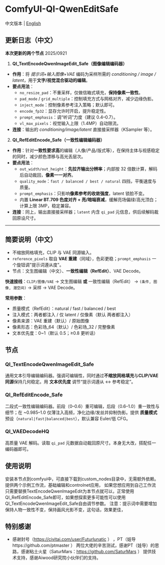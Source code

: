 # ComfyUI-QI-QwenEditSafe

中文版本 | [English](README.md)

## 更新日志（中文）
**本次更新的两个节点**
2025/0921

1) **QI_TextEncodeQwenImageEdit_Safe（图像编辑编码器）**  
- **作用**：将 *提示词+输入图像+VAE* 编码为采样所需的 *conditioning / image / latent*，用于**文字/视觉混合驱动的编辑**。  
- **要点用法**：  
  - `no_resize_pad`：不重采样，仅做信箱式填充，**保持像素一致性**。  
  - `pad_mode` / `grid_multiple`：控制填充方式与网格对齐，减少边缘伪影。  
  - `inject_mode`：控制像素参考注入策略；默认即可。  
  - `encode_fp32`：显存允许时开启，提升稳定性。  
  - `prompt_emphasis`：调“听词”力度（建议 0.4–0.7）。  
  - `vl_max_pixels`：视觉输入上限（1.4MP）自动限流。  
- **连接**：输出的 *conditioning/image/latent* 直接接采样器（KSampler 等）。

2) **QI_RefEditEncode_Safe（一致性编辑编码器）**  
- **作用**：针对**一致性要求高**的编辑（人像/产品/版式等），在保持主体与视感稳定的同时，减少颜色漂移与高光丢层次。  
- **要点用法**：  
  - `out_width/out_height`：**先拉齐输出分辨率**；内部按 32 倍数计算，解码后自动裁回，**像素一一对齐**。  
  - `quality_mode`：`fast / balanced / best / natural` 四挡，平衡速度与质量。  
  - `prompt_emphasis`：只影响**像素参考的收敛强度**，latent 锁脸不变。  
  - 内置 **Linear BT.709 色度对齐 + 亮/暗端衰减**，缓解亮场偏绿/高光顶白；计算上限 3MP，稳定兼容。  
- **连接**：同上，输出直接接采样器；`latent` 内含 `qi_pad` 元信息，供后续解码裁回原设尺寸。

---

## 简要说明（中文）
- 不缩放网格填充，CLIP 与 VAE 同源输入。
- `reference_pixels` 取自 **VAE 重建**（同域），色彩更稳；`prompt_emphasis` 一个旋钮调"提示词遵从度"。
- 节点：文生图编辑（中文）、**一致性编辑（RefEdit）**、VAE Decode。

**快速接线**：`CLIP/图像/VAE` → 文生图编辑 **或** 一致性编辑（RefEdit） → `(条件, 图像, 潜空间)` → 采样 → VAE Decode。

**常用参数**：
- 质量模式（RefEdit）：natural / fast / balanced / best
- 注入模式：两者都注入 / 仅 latent / 仅像素（默认 两者都注入）
- 像素来源：VAE 重建（默认）/ 原始图像
- 像素形态：色彩场_64（默认）/ 色彩场_32 / 完整像素
- 文本优先度：0~1（默认 0.5；≥0.8 更听话）

## 节点

### QI_TextEncodeQwenImageEdit_Safe
通用文本引导编辑编码器。强调可编辑性，同时通过**不缩放网格填充**与**CLIP/VAE 同源**保持几何稳定。用 **文本优先度** 调节“提示词遵从 ↔ 参考稳定”。

### QI_RefEditEncode_Safe
二段式一致性编辑编码器。前段（0–0.6）重可编辑，后段（0.6–1.0）重一致性与细节；在 ~0.985–1.0 仅薄注入高频，净化边缘/发丝并抑制伪影。提供 **质量模式** 预设（`natural|fast|balanced|best`），默认兼容 Euler/低 CFG。

### QI_VAEDecodeHQ
高质量 VAE 解码。读取 `qi_pad` 元数据自动裁回原尺寸。本身无大改，搭配任一编码器即可。

## 使用说明
安装本节点到comfyui中，可直接下载到custom_nodes目录中，无需额外依赖。
提供两个示例工作流，基础编辑和controlnet应用，
如果您想应用到自己工作流只需要替换TextEncodeQwenImageEdit为本节点就可以，正常使用QI_RefEditEncode_Safe即可，如果想探索更多可能性可以使用QI_TextEncodeQwenImageEdit_Safe自由调节参数。
注意：提示词中需要增加保持人物一致性不变，保持画风光影不变，这句话，效果更佳，

## 特别感谢
- 感谢封号（https://civitai.com/user/Futurlunatic ） ，PT（娃导https://github.com/ptmaster ） 两位大佬的辛苦测试，感谢PT（娃导）的思路，感谢粘土火星（SaturMars：https://github.com/SaturMars ）  提供技术支持，感谢Aiwood研究院小伙伴们的支持。
